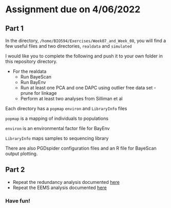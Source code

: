 # Assignment due on 4/06/2022


## Part 1
In the directory, `/home/BIO594/Exercises/Week07_and_Week_08`, you will find a few useful files and two directories, `realdata` and `simulated`

I would like you to complete the following and push it to your own folder in this repository directory.

* For the realdata
  * Run BayeScan
  * Run BayEnv
  * Run at least one PCA and one DAPC using outlier free data set - prune for linkage
  * Perform at least two analyses from Silliman et al	
    
Each directory has a `popmap` `environ` and `LibraryInfo` files

`popmap` is a mapping of individuals to populations

`environ` is an environmental factor file for BayEnv

`LibraryInfo` maps samples to sequencing library

There are also PGDspider configuration files and an R file for BayeScan output plotting.


## Part 2

* Repeat the redundancy analysis documented [here](https://github.com/amyzyck/EecSeq_NB_EasternOyster/blob/master/Analysis/PopGen_SeaGen_Analyses/RedundancyAnalysis/RDA_Outlier_Hap.Rmd)
* Repeat the EEMS analysis documented [here](https://github.com/amyzyck/EecSeq_NB_EasternOyster/blob/master/Analysis/PopGen_SeaGen_Analyses/EEMS/NB_EEMS_OutlierHap.md)


### Have fun!


